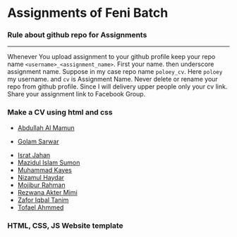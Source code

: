 # Assignments of Feni Batch

### Rule about github repo for Assignments

--------
Whenever You upload assignment to your github profile keep your repo name `<username>_<assignment_name>`. First your name. then underscore assignment name. Suppose in my case repo name `poloey_cv`. Here `poloey` my username. and `cv` is Assignment Name. Never delete or rename your repo from github profile. Since I will delivery upper people only your cv link.    
Share your assignment link to Facebook Group. 



### Make a CV using html and css

* [Abdullah Al Mamun](http://github.com/mamun9ey/mamun9ey_cv)  
<!-- * [Amina Akter Farzana](http://github.com/amina6/amina6_cv)   -->
* [Golam Sarwar](http://github.com/sarwar12/sarwar12_cv)  
<!-- * [Imran Khan](http://github.com/imrankhan5/imrankhan5_cv)   -->
* [Israt Jahan](http://github.com/nishatab/nishatab_cv)  
* [Mazidul Islam Sumon](http://github.com/sumon56/sumon56_cv)  
* [Muhammad Kayes](http://github.com/muhammadk28/muhammadk28_cv)  
* [Nizamul Haydar](http://github.com/haydarkhan/haydarkhan_cv)  
* [Mojibur Rahman](https://github.com/shawon1058/shawon1058_cv)  
* [Rezwana Akter Mimi](https://github.com/rezwanamimi/rezwanamimi_cv)
* [Zafor Iqbal Tanim](https://github.com/zaforiqbaltanim/zaforiqbaltanim_cv)
* [Tofael Ahmmed](https://github.com/tofael49/tofael49_cv)


### HTML, CSS, JS Website template

